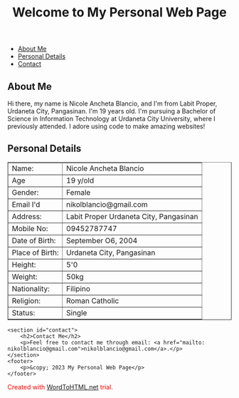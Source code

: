 <!DOCTYPE html>
<html lang="en">

<head>
    <meta charset="UTF-8">
    <meta name="viewport" content="width=device-width, initial-scale=1.0">
    <title>My Personal Web Page</title>
</head>

<body>
    <header>
        <h1>Welcome to My Personal Web Page</h1>
    </header>
    <nav>
        <ul>
            <li><a href="#about">About Me</a></li>
            <li><a href="#personal%20details">Personal Details</a></li>
            <li><a href="#contact">Contact</a></li>
        </ul>
    </nav>
    <section id="about">
        <h2>About Me</h2>
        <p>
Hi there, my name is Nicole Ancheta Blancio, and I'm from Labit Proper, Urdaneta City, Pangasinan. I'm 19 years old. I'm pursuing a Bachelor of Science in Information Technology at Urdaneta City University, where I previously attended. I adore using code to make amazing websites!
</p>
    </section>
    <section id="personal details">
        <h2>Personal Details</h2>
        <table border="1">
            <tbody>
                <tr></tr>
                <tr>
                    <td>Name:</td>
                    <td>Nicole Ancheta Blancio</td>
                </tr>
                <tr>
                    <td>Age</td>
                    <td>19 y/old</td>
                </tr>
                <tr>
                    <td>Gender:</td>
                    <td>Female</td>
                </tr>
                <tr>
                    <td>Email I&apos;d</td>
                    <td>nikolblancio@gmail.com</td>
                </tr>
                <tr>
                    <td>Address:</td>
                    <td>Labit Proper Urdaneta City, Pangasinan</td>
                </tr>
                <tr>
                    <td>Mobile No:</td>
                    <td>09452787747</td>
                </tr>
                <tr>
                    <td>Date of Birth:</td>
                    <td>September O6, 2004</td>
                </tr>
                <tr>
                    <td>Place of Birth:</td>
                    <td>Urdaneta City, Pangasinan</td>
		 </tr>
                <tr>
                    <td>Height:</td>
                    <td>5'0</td>
		 </tr>
                <tr>
                    <td>Weight:</td>
                    <td>50kg</td>
                </tr>
                <tr>
                    <td>Nationality:</td>
                    <td>Filipino</td>
                </tr>
                <tr>
                    <td>Religion:</td>
                    <td>Roman Catholic</td>
                </tr>
                <tr>
                    <td>Status:</td>
                    <td>Single</td>
                </tr>
            </tbody>
        </table>
    </section>
   
    <section id="contact">
        <h2>Contact Me</h2>
        <p>Feel free to contact me through email: <a href="mailto: nikolblancio@gmail.com">nikolblancio@gmail.com</a>.</p>
    </section>
    <footer>
        <p>&copy; 2023 My Personal Web Page</p>
    </footer>

<div style="color: red">Created with <a href="https://wordtohtml.net/">WordToHTML.net</a> trial.</div>
</body>

</html>
